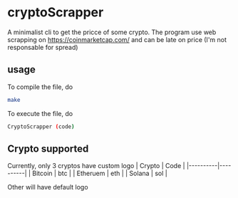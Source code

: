 # cryptoScrapper
A minimalist cli to get the pricce of some crypto.
The program use web scrapping on https://coinmarketcap.com/ and can be late on price (I'm not responsable for spread)
## usage
To compile the file, do
```bash
make
```
To execute the file, do
```bash
CryptoScrapper (code)
```

## Crypto supported
Currently, only 3 cryptos have custom logo
| Crypto | Code | 
|----------|----------|
| Bitcoin  | btc   | 
| Etheruem  | eth |
| Solana   | sol   | 

Other will have default logo


